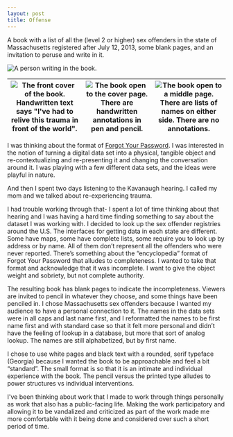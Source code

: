 ```yaml
---
layout: post
title: Offense
---
```


A book with a list of all the (level 2 or higher) sex offenders in the state of Massachusetts registered after July 12, 2013, some blank pages, and an invitation to peruse and write in it.

![A person writing in the book.](https://apurvaraman.github.io/img/writing.jpg)


|![The front cover of the book. Handwritten text says "I've had to relive this trauma in front of the world".](https://apurvaraman.github.io/img/cover.jpg)| ![The book open to the cover page. There are handwritten annotations in pen and pencil.](https://apurvaraman.github.io/img/open2.jpg) | ![The book open to a middle page. There are lists of names on either side. There are no annotations.](https://apurvaraman.github.io/img/middle.jpg) |
|---|---|---|

I was thinking about the format of [Forgot Your Password](https://arambartholl.com/forgot-your-password/). I was interested in the notion of turning a digital data set into a physical, tangible object and re-contextualizing and re-presenting it and changing the conversation around it. I was playing with a few different data sets, and the ideas were playful in nature.

And then I spent two days listening to the Kavanaugh hearing. I called my mom and we talked about re-experiencing trauma.

I had trouble working through that- I spent a lot of time thinking about that hearing and I was having a hard time finding something to say about the dataset I was working with. I decided to look up the sex offender registries around the U.S. The interfaces for getting data in each state are different. Some have maps, some have complete lists, some require you to look up by address or by name. All of them don’t represent all the offenders who were never reported. There’s something about the “encyclopedia” format of Forgot Your Password that alludes to completeness. I wanted to take that format and acknowledge that it was incomplete. I want to give the object weight and sobriety, but not complete authority.

The resulting book has blank pages to indicate the incompleteness. Viewers are invited to pencil in whatever they choose, and some things have been penciled in. I chose Massachusetts sex offenders because I wanted my audience to have a personal connection to it. The names in the data sets were in all caps and last name first, and I reformatted the names to be first name first and with standard case so that it felt more personal and didn’t have the feeling of lookup in a database, but more that sort of analog lookup. The names are still alphabetized, but by first name.

I chose to use white pages and black text with a rounded, serif typeface (Georgia) because I wanted the book to be approachable and feel a bit “standard”. The small format is so that it is an intimate and individual experience with the book. The pencil versus the printed type alludes to power structures vs individual interventions.

I've been thinking about work that I made to work through things personally as work that also has a public-facing life. Making the work participatory and allowing it to be vandalized and criticized as part of the work made me more comfortable with it being done and considered over such a short period of time.
